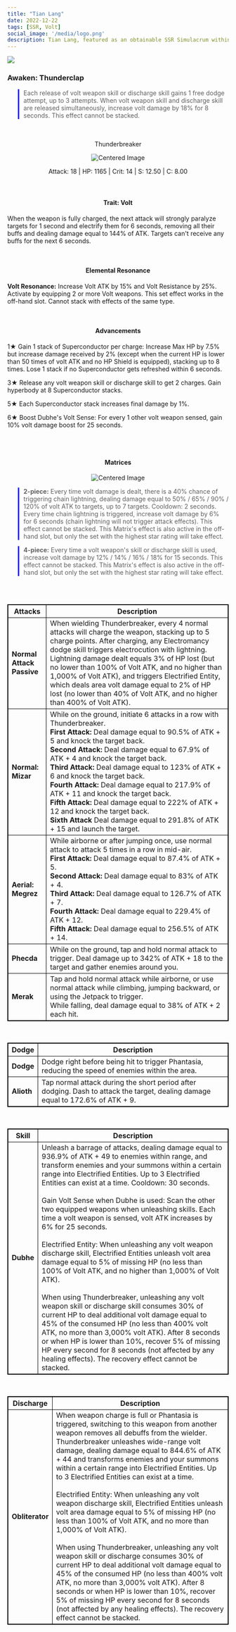```yaml
---
title: "Tian Lang"
date: 2022-12-22
tags: [SSR, Volt]
social_image: '/media/logo.png'
description: Tian Lang, featured as an obtainable SSR Simulacrum within the simulacrum system, associated with the weapon Thunderbreaker.
---
```


![](https://i.postimg.cc/MpjRYnfd/Simulacrum-Tian-Lang-Awaken.webp)

### Awaken: Thunderclap
> Each release of volt weapon skill or discharge skill gains 1 free dodge attempt, up to 3 attempts. When volt weapon skill and discharge skill are released simultaneously, increase volt damage by 18% for 8 seconds. This effect cannot be stacked.

</br>
</br>

<center>
Thunderbreaker
</center>

<p align="center">
<img src= "https://i.postimg.cc/Hx8r4KhR/Icon-Weapon-Thunderbreaker.webp" alt="Centered Image">
</p>


<center>
Attack: 18 | HP: 1165 | Crit: 14 | S: 12.50 | C: 8.00
</center>

</br>
</br>

<h4 style="text-align: center;"> Trait: Volt </h4>


When the weapon is fully charged, the next attack will strongly paralyze targets for 1 second and electrify them for 6 seconds, removing all their buffs and dealing damage equal to 144% of ATK. Targets can't receive any buffs for the next 6 seconds.

</br>

<h4 style="text-align: center;"> Elemental Resonance </h4>

**Volt Resonance:** Increase Volt ATK by 15% and Volt Resistance by 25%. Activate by equipping 2 or more Volt weapons. This set effect works in the off-hand slot. Cannot stack with effects of the same type.

</br>

<h4 style="text-align: center;"> Advancements </h4>

1★ Gain 1 stack of Superconductor per charge: Increase Max HP by 7.5% but increase damage received by 2% (except when the current HP is lower than 50 times of volt ATK and no HP Shield is equipped), stacking up to 8 times. Lose 1 stack if no Superconductor gets refreshed within 6 seconds.

3★ Release any volt weapon skill or discharge skill to get 2 charges. Gain hyperbody at 8 Superconductor stacks.

5★ Each Superconductor stack increases final damage by 1%.

6★ Boost Dubhe's Volt Sense: For every 1 other volt weapon sensed, gain 10% volt damage boost for 25 seconds.

</br>
</br>

<h4 style="text-align: center;"> Matrices </h4>

<p align="center">
<img src="https://telegra.ph/file/772439576be48e2f6125c.png" alt="Centered Image">
</p>

> **2-piece:** Every time volt damage is dealt, there is a 40% chance of triggering chain lightning, dealing damage equal to 50% / 65% / 90% / 120% of volt ATK to targets, up to 7 targets. Cooldown: 2 seconds. Every time chain lightning is triggered, increase volt damage by 6% for 6 seconds (chain lightning will not trigger attack effects). This effect cannot be stacked. This Matrix's effect is also active in the off-hand slot, but only the set with the highest star rating will take effect.

> **4-piece:** Every time a volt weapon's skill or discharge skill is used, increase volt damage by 12% / 14% / 16% / 18% for 15 seconds. This effect cannot be stacked. This Matrix's effect is also active in the off-hand slot, but only the set with the highest star rating will take effect.


</br>
</br>

<style>
table {
    border-collapse: collapse;
}
table, th, td {
   border: 1.5px solid black;
}
blockquote {
    border-left: solid blue;
    padding-left: 10px;
}
</style>

| Attacks | Description |
| --- | --- |
| **Normal Attack Passive** | When wielding Thunderbreaker, every 4 normal attacks will charge the weapon, stacking up to 5 charge points. After charging, any Electromancy dodge skill triggers electrocution with lightning. Lightning damage dealt equals 3% of HP lost (but no lower than 100% of Volt ATK, and no higher than 1,000% of Volt ATK), and triggers Electrified Entity, which deals area volt damage equal to 2% of HP lost (no lower than 40% of Volt ATK, and no higher than 400% of Volt ATK).
| **Normal: Mizar** | While on the ground, initiate 6 attacks in a row with Thunderbreaker. </br> **First Attack:** Deal damage equal to 90.5% of ATK + 5 and knock the target back. </br> **Second Attack:** Deal damage equal to 67.9% of ATK + 4 and knock the target back. </br> **Third Attack:** Deal damage equal to 123% of ATK + 6 and knock the target back. </br> **Fourth Attack:** Deal damage equal to 217.9% of ATK + 11 and knock the target back. </br> **Fifth Attack:** Deal damage equal to 222% of ATK + 12 and knock the target back. </br> **Sixth Attack** Deal damage equal to 291.8% of ATK + 15 and launch the target.
| **Aerial: Megrez** | While airborne or after jumping once, use normal attack to attack 5 times in a row in mid-air. </br> **First Attack:** Deal damage equal to 87.4% of ATK + 5. </br> **Second Attack:** Deal damage equal to 83% of ATK + 4. </br> **Third Attack:** Deal damage equal to 126.7% of ATK + 7. </br> **Fourth Attack:** Deal damage equal to 229.4% of ATK + 12. </br> **Fifth Attack:** Deal damage equal to 256.5% of ATK + 14.
| **Phecda** | While on the ground, tap and hold normal attack to trigger. Deal damage up to 342% of ATK + 18 to the target and gather enemies around you.
| **Merak** | Tap and hold normal attack while airborne, or use normal attack while climbing, jumping backward, or using the Jetpack to trigger.<br>While falling, deal damage equal to 38% of ATK + 2 each hit.

</br>


| Dodge| Description |
| --- | --- |
| **Dodge** | Dodge right before being hit to trigger Phantasia, reducing the speed of enemies within the area.
| **Alioth** | Tap normal attack during the short period after dodging. Dash to attack the target, dealing damage equal to 172.6% of ATK + 9.

</br>

| Skill| Description |
| --- | --- |
| **Dubhe** | Unleash a barrage of attacks, dealing damage equal to 936.9% of ATK + 49 to enemies within range, and transform enemies and your summons within a certain range into Electrified Entities. Up to 3 Electrified Entities can exist at a time. Cooldown: 30 seconds.<br><br>Gain Volt Sense when Dubhe is used: Scan the other two equipped weapons when unleashing skills. Each time a volt weapon is sensed, volt ATK increases by 6% for 25 seconds.<br><br>Electrified Entity: When unleashing any volt weapon discharge skill, Electrified Entities unleash volt area damage equal to 5% of missing HP (no less than 100% of Volt ATK, and no higher than 1,000% of Volt ATK).<br><br>When using Thunderbreaker, unleashing any volt weapon skill or discharge skill consumes 30% of current HP to deal additional volt damage equal to 45% of the consumed HP (no less than 400% volt ATK, no more than 3,000% volt ATK). After 8 seconds or when HP is lower than 10%, recover 5% of missing HP every second for 8 seconds (not affected by any healing effects). The recovery effect cannot be stacked.

</br>

| Discharge | Description |
| --- | --- |
| **Obliterator** | When weapon charge is full or Phantasia is triggered, switching to this weapon from another weapon removes all debuffs from the wielder. Thunderbreaker unleashes wide-range volt damage, dealing damage equal to 844.6% of ATK + 44 and transforms enemies and your summons within a certain range into Electrified Entities. Up to 3 Electrified Entities can exist at a time.<br><br>Electrified Entity: When unleashing any volt weapon discharge skill, Electrified Entities unleash volt area damage equal to 5% of missing HP (no less than 100% of Volt ATK, and no more than 1,000% of Volt ATK).<br><br>When using Thunderbreaker, unleashing any volt weapon skill or discharge consumes 30% of current HP to deal additional volt damage equal to 45% of the consumed HP (no less than 400% volt ATK, no more than 3,000% volt ATK). After 8 seconds or when HP is lower than 10%, recover 5% of missing HP every second for 8 seconds (not affected by any healing effects). The recovery effect cannot be stacked.